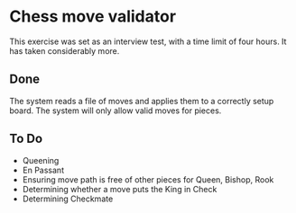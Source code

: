 # Chess move validator

This exercise was set as an interview test, with a time limit of four hours.
It has taken considerably more. 

## Done

The system reads a file of moves and applies them to a correctly setup board.
The system will only allow valid moves for pieces.

## To Do 
 - Queening
 - En Passant
 - Ensuring move path is free of other pieces for Queen, Bishop, Rook
 - Determining whether a move puts the King in Check
 - Determining Checkmate
 